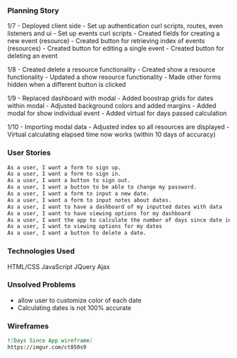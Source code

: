 ### Planning Story
1/7 - Deployed client side
    - Set up authentication curl scripts, routes, even listeners and ui
    - Set up events curl scripts
    - Created fields for creating a new event (resource)
    - Created button for retrieving index of events (resources)
    - Created button for editing a single event
    - Created button for deleting an event

1/8 - Created delete a resource functionality
    - Created show a resource functionality
    - Updated a show resource functionality
    - Made other forms hidden when a different button is clicked

1/9 - Replaced dashboard with modal
    - Added boostrap grids for dates within modal
    - Adjusted background colors and added margins
    - Added modal for show individual event
    - Added virtual for days passed calculation

1/10 - Importing modal data
     - Adjusted index so all resources are displayed
     - Virtual calculating elapsed time now works (within 10 days of accuracy)

### User Stories
```md
As a user, I want a form to sign up.
As a user, I want a form to sign in.
As a user, I want a button to sign out.
As a user, I want a button to be able to change my password.
As a user, I want a form to input a new date.
As a user, I want a form to input notes about dates.
As a user, I want to have a dashboard of my inputted dates with data
As a user, I want to have viewing options for my dashboard
As a user, I want the app to calculate the number of days since date input
As a user, I want to viewing options for my dates
As a user, I want a button to delete a date.
```

### Technologies Used
HTML/CSS
JavaScript
JQuery
Ajax

### Unsolved Problems
- allow user to customize color of each date
- Calculating dates is not 100% accurate

### Wireframes
```md
![Days Since App wireframe]
https://imgur.com/ct850s9
```
